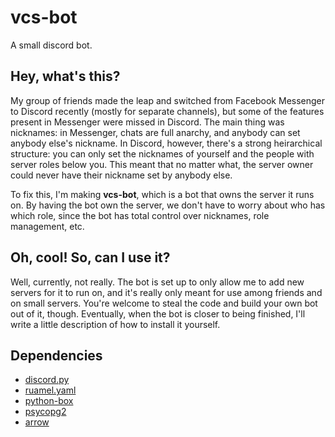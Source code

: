 # vcs-bot
A small discord bot.

## Hey, what's this?
My group of friends made the leap and switched from Facebook Messenger to Discord recently (mostly for separate channels),
but some of the features present in Messenger were missed in Discord. The main thing was nicknames: in Messenger, chats are
full anarchy, and anybody can set anybody else's nickname. In Discord, however, there's a strong heirarchical structure:
you can only set the nicknames of yourself and the people with server roles below you. This meant that no matter what, the
server owner could never have their nickname set by anybody else.

To fix this, I'm making **vcs-bot**, which is a bot that owns the server it runs on. By having the bot own the server, we
don't have to worry about who has which role, since the bot has total control over nicknames, role management, etc.  

## Oh, cool! So, can I use it?
Well, currently, not really. The bot is set up to only allow me to add new servers for it to run on, and it's really only
meant for use among friends and on small servers. You're welcome to steal the code and build your own bot out of it, though.
Eventually, when the bot is closer to being finished, I'll write a little description of how to install it yourself.

## Dependencies
- [discord.py](https://pypi.org/project/discord.py/)
- [ruamel.yaml](https://pypi.org/project/ruamel.yaml/)
- [python-box](https://pypi.org/project/python-box/)
- [psycopg2](https://pypi.org/project/psycopg2-binary/)
- [arrow](https://pypi.org/project/arrow/)
